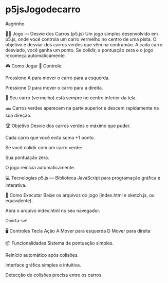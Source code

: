 # p5jsJogodecarro
#agrinho



🚗💨 Jogo — Desvie dos Carros (p5.js)
Um jogo simples desenvolvido em p5.js, onde você controla um carro vermelho no centro de uma pista. O objetivo é desviar dos carros verdes que vêm na contramão. A cada carro desviado, você ganha um ponto. Se colidir, a pontuação zera e o jogo recomeça automaticamente.

🎮 Como Jogar
🔺 Controle:

Pressione A para mover o carro para a esquerda.

Pressione D para mover o carro para a direita.

🚗 Seu carro (vermelho) está sempre no centro inferior da tela.

🛻 Carros verdes aparecem na parte superior e descem rapidamente na sua direção.

🏆 Objetivo
Desvie dos carros verdes o máximo que puder.

Cada carro que você evita soma +1 ponto.

Se você colidir com um carro verde:

Sua pontuação zera.

O jogo reinicia automaticamente.

💻 Tecnologias
p5.js — Biblioteca JavaScript para programação gráfica e interativa.

🚀 Como Executar
Baixe os arquivos do jogo (index.html e sketch.js, ou equivalente).

Abra o arquivo index.html no seu navegador.

Divirta-se!

🖥️ Controles
Tecla	Ação
A	Mover para esquerda
D	Mover para direita

📦 Funcionalidades
Sistema de pontuação simples.

Reinício automático após colisões.

Interface gráfica simples e intuitiva.

Detecção de colisões precisa entre os carros.
